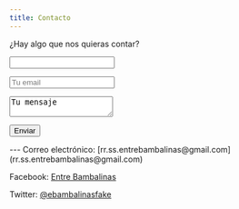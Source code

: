 ```yaml
---
title: Contacto
---
```


¿Hay algo que nos quieras contar?

<form>
<p><input type="text" placeholder=""></p>
<p><input type="text" placeholder="Tu email"></p>
<p><textarea>Tu mensaje</textarea></p>
<p><input type="submit" value="Enviar"></p>
</form>
---
Correo electrónico: [rr.ss.entrebambalinas@gmail.com](rr.ss.entrebambalinas@gmail.com)

Facebook: [Entre Bambalinas](https://www.facebook.com/entrebambalinasfake/?notif_t=fbpage_fan_invite&notif_id=1506366116219174)

Twitter: [@ebambalinasfake](https://twitter.com/ebambalinasfake)

